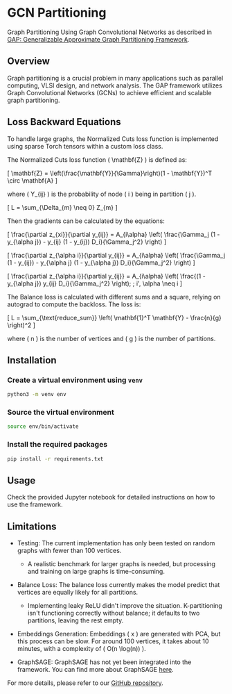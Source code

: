 # GCN Partitioning

Graph Partitioning Using Graph Convolutional Networks as described in [GAP: Generalizable Approximate Graph Partitioning Framework](https://github.com/saurabhdash/GCN_Partitioning).

## Overview

Graph partitioning is a crucial problem in many applications such as parallel computing, VLSI design, and network analysis. The GAP framework utilizes Graph Convolutional Networks (GCNs) to achieve efficient and scalable graph partitioning.

## Loss Backward Equations

To handle large graphs, the Normalized Cuts loss function is implemented using sparse Torch tensors within a custom loss class.

The Normalized Cuts loss function \( \mathbf{Z} \) is defined as:

\[ \mathbf{Z} = \left(\frac{\mathbf{Y}}{\Gamma}\right)(1 - \mathbf{Y})^T \circ \mathbf{A} \]

where \( Y_{ij} \) is the probability of node \( i \) being in partition \( j \).

\[ L = \sum_{\Delta_{m} \neq 0} Z_{m} \]

Then the gradients can be calculated by the equations:

\[ \frac{\partial z_{xi}}{\partial y_{ij}} = A_{i\alpha} \left( \frac{\Gamma_j (1 - y_{\alpha j}) - y_{ij} (1 - y_{ij}) D_i}{\Gamma_j^2} \right) \]

\[ \frac{\partial z_{\alpha i}}{\partial y_{ij}} = A_{i\alpha} \left( \frac{\Gamma_j (1 - y_{ij}) - y_{\alpha j} (1 - y_{\alpha j}) D_i}{\Gamma_j^2} \right) \]

\[ \frac{\partial z_{\alpha i}}{\partial y_{ij}} = A_{i\alpha} \left( \frac{(1 - y_{\alpha j}) y_{ij} D_i}{\Gamma_j^2} \right); \; i', \alpha \neq i \]

The Balance loss is calculated with different sums and a square, relying on autograd to compute the backloss. The loss is:

\[ L = \sum_{\text{reduce\_sum}} \left( \mathbf{1}^T \mathbf{Y} - \frac{n}{g} \right)^2 \]

where \( n \) is the number of vertices and \( g \) is the number of partitions.

## Installation

### Create a virtual environment using `venv`

```bash
python3 -m venv env
```

### Source the virtual environment

```bash
source env/bin/activate
```

### Install the required packages

```bash
pip install -r requirements.txt
```

## Usage

Check the provided Jupyter notebook for detailed instructions on how to use the framework.

## Limitations

- Testing: The current implementation has only been tested on random graphs with fewer than 100 vertices.
  - A realistic benchmark for larger graphs is needed, but processing and training on large graphs is time-consuming.
  
- Balance Loss: The balance loss currently makes the model predict that vertices are equally likely for all partitions.
  - Implementing leaky ReLU didn't improve the situation. K-partitioning isn't functioning correctly without balance; it defaults to two partitions, leaving the rest empty.

- Embeddings Generation: Embeddings \( x \) are generated with PCA, but this process can be slow. For around 100 vertices, it takes about 10 minutes, with a complexity of \( O(n \log(n)) \).

- GraphSAGE: GraphSAGE has not yet been integrated into the framework. You can find more about GraphSAGE [here](https://github.com/williamleif/GraphSAGE).

For more details, please refer to our [GitHub repository](https://github.com/saurabhdash/GCN_Partitioning).

